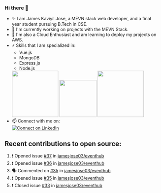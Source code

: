 ### Hi there 👋

<!--
**jamesjose03/jamesjose03** is a ✨ _special_ ✨ repository because its `README.md` (this file) appears on your GitHub profile.

Here are some ideas to get you started:

- 🔭 I’m currently working on ...
- 🌱 I’m currently learning ...
- 👯 I’m looking to collaborate on ...
- 🤔 I’m looking for help with ...
- 💬 Ask me about ...
- 📫 How to reach me: ...
- 😄 Pronouns: ...
- ⚡ Fun fact: ...
-->
- ✨ I am James Kaviyil Jose, a MEVN stack web developer, and a final year student pursuing B.Tech in CSE.
- 🔭 I'm currently working on projects with the MEVN Stack.
- 🌱 I'm also a Cloud Enthusiast and am learning to deploy my projects on AWS.
- ⚡ Skills that I am specialized in: 
  - Vue.js 
  - MongoDB
  - Express.js
  - Node.js
  <img src="https://madewithnetwork.ams3.cdn.digitaloceanspaces.com/spatie-space-production/4952/mevn-cli.jpg" width="150">
  <img src="https://seeklogo.com/images/A/amazon-web-services-aws-logo-6C2E3DCD3E-seeklogo.com.png" width="120">
  <img src="https://cloud.google.com/images/velostrata/cloud-lockup-logo.png" width="150">
- 📫 Connect with me on:  
[![Connect on LinkedIn](https://img.shields.io/badge/--linkedin?label=LinkedIn&logo=LinkedIn&style=social)](https://www.linkedin.com/in/jamesjose03)

## Recent contributions to open source:
<!--START_SECTION:activity-->
1. ❗️ Opened issue [#37](https://github.com//jamesjose03/eventhub/issues/37) in [jamesjose03/eventhub](https://github.com//jamesjose03/eventhub)
2. ❗️ Opened issue [#36](https://github.com//jamesjose03/eventhub/issues/36) in [jamesjose03/eventhub](https://github.com//jamesjose03/eventhub)
3. 🗣 Commented on [#35](https://github.com//jamesjose03/eventhub/issues/35) in [jamesjose03/eventhub](https://github.com//jamesjose03/eventhub)
4. ❗️ Opened issue [#35](https://github.com//jamesjose03/eventhub/issues/35) in [jamesjose03/eventhub](https://github.com//jamesjose03/eventhub)
5. ❗️ Closed issue [#33](https://github.com//jamesjose03/eventhub/issues/33) in [jamesjose03/eventhub](https://github.com//jamesjose03/eventhub)
<!--END_SECTION:activity-->
